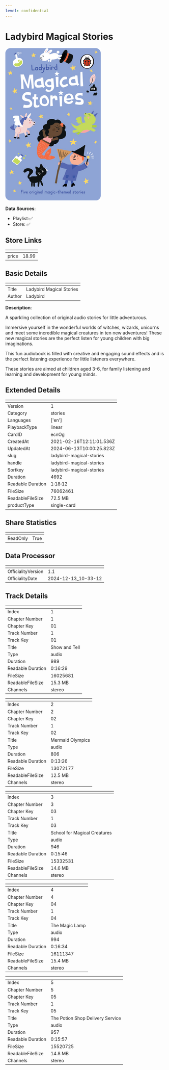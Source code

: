 ```yaml
---
level: confidential
---
```

# Ladybird Magical Stories

![card_[ecnOg].png](../../img/cards/card_[ecnOg].png)

**Data Sources**: 

- Playlist:✅
- Store: ✅


## Store Links

| <!-- --> | <!-- --> |
| - | - |
| price | 18.99 |


## Basic Details

| <!-- --> | <!-- --> |
| - | - |
| Title | Ladybird Magical Stories |
| Author | Ladybird |

**Description**:

A sparkling collection of original audio stories for little adventurous.

Immersive yourself in the wonderful worlds of witches, wizards, unicorns and meet some incredible magical creatures in ten new adventures! These new magical stories are the perfect listen for young children with big imaginations.

This fun audiobook is filled with creative and engaging sound effects and is the perfect listening experience for little listeners everywhere.

These stories are aimed at children aged 3-6, for family listening and learning and development for young minds.


## Extended Details

| <!-- --> | <!-- --> |
| - | - |
| Version | 1 |
| Category | stories |
| Languages | ['en'] |
| PlaybackType | linear |
| CardID | ecnOg |
| CreatedAt | 2021-02-16T12:11:01.536Z |
| UpdatedAt | 2024-06-13T10:00:25.823Z |
| slug | ladybird-magical-stories |
| handle | ladybird-magical-stories |
| Sortkey | ladybird-magical-stories |
| Duration | 4692 |
| Readable Duration | 1:18:12 |
| FileSize | 76062461 |
| ReadableFileSize | 72.5 MB |
| productType | single-card |


## Share Statistics

| <!-- --> | <!-- --> |
| - | - |
| ReadOnly | True |


## Data Processor

| <!-- --> | <!-- --> |
| - | - |
| OfficialityVersion | 1.1
| OfficialityDate | 2024-12-13_10-33-12


## Track Details

| <!-- --> | <!-- --> |
| - | - |
| Index | 1 |
| Chapter Number | 1 |
| Chapter Key | 01 |
| Track Number | 1 |
| Track Key | 01 |
| Title | Show and Tell |
| Type | audio |
| Duration | 989 |
| Readable Duration | 0:16:29 |
| FileSize | 16025681 |
| ReadableFileSize | 15.3 MB |
| Channels | stereo |

| <!-- --> | <!-- --> |
| - | - |
| Index | 2 |
| Chapter Number | 2 |
| Chapter Key | 02 |
| Track Number | 1 |
| Track Key | 02 |
| Title | Mermaid Olympics |
| Type | audio |
| Duration | 806 |
| Readable Duration | 0:13:26 |
| FileSize | 13072177 |
| ReadableFileSize | 12.5 MB |
| Channels | stereo |

| <!-- --> | <!-- --> |
| - | - |
| Index | 3 |
| Chapter Number | 3 |
| Chapter Key | 03 |
| Track Number | 1 |
| Track Key | 03 |
| Title | School for Magical Creatures |
| Type | audio |
| Duration | 946 |
| Readable Duration | 0:15:46 |
| FileSize | 15332531 |
| ReadableFileSize | 14.6 MB |
| Channels | stereo |

| <!-- --> | <!-- --> |
| - | - |
| Index | 4 |
| Chapter Number | 4 |
| Chapter Key | 04 |
| Track Number | 1 |
| Track Key | 04 |
| Title | The Magic Lamp |
| Type | audio |
| Duration | 994 |
| Readable Duration | 0:16:34 |
| FileSize | 16111347 |
| ReadableFileSize | 15.4 MB |
| Channels | stereo |

| <!-- --> | <!-- --> |
| - | - |
| Index | 5 |
| Chapter Number | 5 |
| Chapter Key | 05 |
| Track Number | 1 |
| Track Key | 05 |
| Title | The Potion Shop Delivery Service |
| Type | audio |
| Duration | 957 |
| Readable Duration | 0:15:57 |
| FileSize | 15520725 |
| ReadableFileSize | 14.8 MB |
| Channels | stereo |


